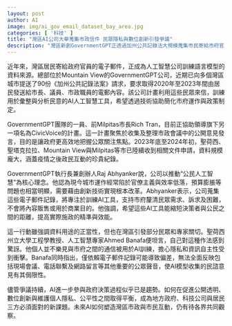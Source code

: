 ```yaml
---
layout: post
author: AI
image: img/ai_gov_email_dataset_bay_area.jpg
categories: [ '科技' ]
title: "灣區AI公司大舉蒐集市政信件 民眾隱私與數位創新引發爭議"
description: "灣區新創GovernmentGPT正透過加州公共記錄法大規模蒐集市民寄給市府官員的電子郵件，為AI民意彙整和政策分析工具進行訓練，引發資料正當性與民眾隱私疑慮。公司強調不商用資料，專家則警告僅用Email資料會產生偏差，也凸顯AI參與政府決策所面臨的公開、創新與隱私三方角力。"
---
```

近年來，灣區居民寄給政府官員的電子郵件，正成為人工智慧公司訓練語言模型的資料來源。總部位於Mountain View的GovernmentGPT公司，近期已向多個灣區城市提送了90份《加州公共記錄法案》請求，要求取得2020年至2023年間由居民發送給市長、議員、市政職員的電郵內容。該公司計畫利用這些民眾來信，訓練用於彙整與分析民意的AI人工智慧工具，希望透過技術協助簡化市府運作與政策制定。

GovernmentGPT團隊的一員、前Milpitas市長Rich Tran，目前正協助領導旗下另一項名為CivicVoice的計畫。這一計畫聚焦於收集及整理市政會議中的公開意見發言，目的是讓政府更高效地把握公眾關注焦點。2023年底至2024年初，聖荷西、聖塔克拉拉、Mountain View與Milpitas等市已陸續收到相關文件申請，資料規模龐大，涵蓋疫情之後政民互動的珍貴紀錄。

GovernmentGPT執行長兼創辦人Raj Abhyanker說，公司以推動“公民人工智慧”為核心理念。他認為現今城市運作經常陷於官僚主義與效率低落，預算膨脹等問題也相當明顯，需要藉由創新技術實現根本改革。Abhyanker表示，公司蒐集這些電子郵件記錄，將專注於訓練AI工具，支持市府釐清民眾需求、訴求及困難，不會將內容販售或用於商業目的。他強調，希望這些AI工具能縮短決策者與公民之間的距離，提高實際施政的精準與效能。

這一行動雖強調資料用途的正當性，但也在灣區引發部分民眾和專家關切。聖荷西州立大學工程學教授、人工智慧專家Ahmed Banafa便坦言，自己對這種作法感到驚訝。他個人並不樂見與市府之間的通信被用於AI訓練，擔心隱私和資訊自主性受到衝擊。Banafa同時指出，僅依賴電子郵件記錄可能導致偏差，無法全面反映包括現場會議、電話聯繫及網路留言等其他重要的公眾聲音，使AI模型收集的民諮意見有其侷限性。

儘管爭議持續，AI進一步參與政府決策過程似乎已是趨勢。如何在促進公開透明、數位創新與維護個人隱私、公平性之間取得平衡，成為地方政府、科技公司與居民三方必須面對的新課題。未來AI如何塑造灣區市政與市民互動，仍有待各界共同觀察。